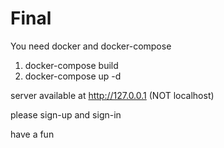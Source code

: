 # Final

You need docker and docker-compose

1. docker-compose build
2. docker-compose up -d

server available at http://127.0.0.1 (NOT localhost)

please sign-up and sign-in

have a fun
